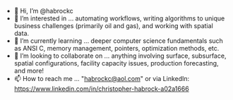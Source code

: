 - 👋 Hi, I’m @habrockc
- 👀 I’m interested in ... automating workflows, writing algorithms to unique business challenges (primarily oil and gas), and working with spatial data.
- 🌱 I’m currently learning ... deeper computer science fundamentals such as ANSI C, memory management, pointers, optimization methods, etc.
- 💞️ I’m looking to collaborate on ... anything involving surface, subsurface, spatial configurations, facility capacity issues, production forecasting, and more!
- 📫 How to reach me ... "habrockc@aol.com" or via LinkedIn: https://www.linkedin.com/in/christopher-habrock-a02a1666 

<!---
habrockc/habrockc is a ✨ special ✨ repository because its `README.md` (this file) appears on your GitHub profile.
You can click the Preview link to take a look at your changes.
--->
